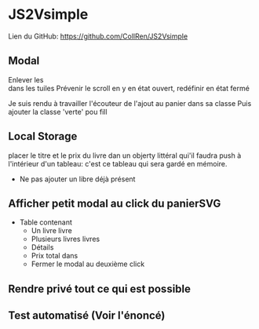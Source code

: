 # JS2Vsimple

Lien du GitHub: https://github.com/CollRen/JS2Vsimple

## Modal
Enlever les <br> dans les tuiles
Prévenir le scroll en y en état ouvert, redéfinir en état fermé

Je suis rendu à travailler l'écouteur de l'ajout au panier dans sa classe
Puis ajouter la classe 'verte' pou fill

## Local Storage

placer le titre et le prix du livre dan un objerty littéral qui'il faudra push à l'intérieur d'un tableau: c'est ce tableau qui sera gardé en mémoire.

- Ne pas ajouter un libre déjà présent


## Afficher petit modal au click du panierSVG

- Table contenant
    - Un livre <th>livre</th>
    - Plusieurs livres <th>livres</th>
    - Détails
    - Prix total dans
    - Fermer le modal au deuxième click


## Rendre privé tout ce qui est possible


## Test automatisé (Voir l'énoncé)

